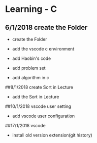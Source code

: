 # Learning - C


## 6/1/2018 create the Folder  

* create the Folder  

* add the vscode c environment  

* add Haobin's code  

* add problem set  

* add algorithm in c  


##8/1/2018 create Sort in Lecture  

* add the Sort in Lecture

##10/1/2018 vscode user setting  

* add vscode user configuration

##17/1/2018 vscode

* install old version extension(git history)